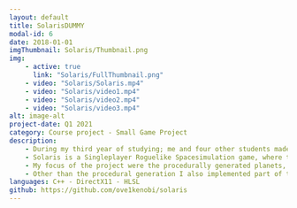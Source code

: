 ```yaml
---
layout: default
title: SolarisDUMMY
modal-id: 6
date: 2018-01-01
imgThumbnail: Solaris/Thumbnail.png
img:
    - active: true
      link: "Solaris/FullThumbnail.png"
    - video: "Solaris/Solaris.mp4"
    - video: "Solaris/video1.mp4"
    - video: "Solaris/video2.mp4"
    - video: "Solaris/video3.mp4"
alt: image-alt
project-date: Q1 2021
category: Course project - Small Game Project
description: 
    - During my third year of studying; me and four other students made Solaris in 8 weeks during our Small Game Project course. Just like the Large Game Project, we made everything from scratch. Meaning we created our own game engine, using C++, and rendering pipeline using DirectX11.
    - Solaris is a Singleplayer Roguelike Spacesimulation game, where the aim is to visit the planets of the solar system to gather resources which are used to upgrade the player's ship. After progressing through the solar system the player is able to create the Warp Drive, which allows them to escape the solar system.
    - My focus of the project were the procedurally generated planets, which uses vertex offsetting in a Vertex Shader to offset points on a sphere. This, together with post-processing effects for the water and colors that depend on altitude and angle result in the planets seen in the videos. The amount of valleys, mountains, and oceans are also random.
    - Other than the procedural generation I also implemented part of the space-navigation and the gameplay systems surrounding the ship's upgrades and the planets' events that give the player resources.
languages: C++ - DirectX11 - HLSL
github: https://github.com/ove1kenobi/solaris
---
```

